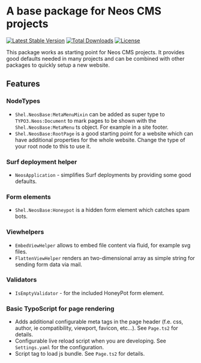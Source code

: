 # A base package for Neos CMS projects

[![Latest Stable Version](https://poser.pugx.org/shel/neosbase/v/stable)](https://packagist.org/packages/shel/neosbase)
[![Total Downloads](https://poser.pugx.org/shel/neosbase/downloads)](https://packagist.org/packages/shel/neosbase)
[![License](https://poser.pugx.org/shel/neosbase/license)](https://packagist.org/packages/shel/neosbase)

This package works as starting point for Neos CMS projects.
It provides good defaults needed in many projects and can be combined
with other packages to quickly setup a new website.

## Features

### NodeTypes

* `Shel.NeosBase:MetaMenuMixin` can be added as super type to `TYPO3.Neos:Document` to mark pages to be shown with the `Shel.NeosBase:MetaMenu` ts object. For example in a site footer.
* `Shel.NeosBase:RootPage` is a good starting point for a website which can have additional properties for the whole website. Change the type of your root node to this to use it.

### Surf deployment helper

* `NeosApplication` - simplifies Surf deployments by providing some good defaults.

### Form elements

* `Shel.NeosBase:Honeypot` is a hidden form element which catches spam bots.

### Viewhelpers

* `EmbedViewHelper` allows to embed file content via fluid, for example svg files.
* `FlattenViewHelper` renders an two-dimensional array as simple string for sending form data via mail.

### Validators

* `IsEmptyValidator` - for the included HoneyPot form element. 

### Basic TypoScript for page rendering

* Adds additional configurable meta tags in the page header (f.e. css, author, ie compatibility, viewport, favicon, etc...). See `Page.ts2` for details.
* Configurable live reload script when you are developing. See `Settings.yaml` for the configuration.
* Script tag to load js bundle. See `Page.ts2` for details.
